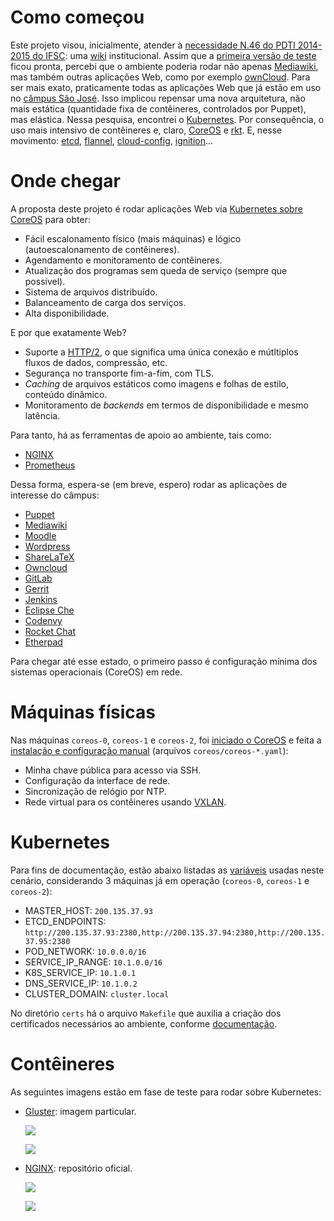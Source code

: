 # Como começou
Este projeto visou, inicialmente, atender à [necessidade N.46 do PDTI 2014-2015 do IFSC](http://dtic.ifsc.edu.br/files/pdti-2014-2015-versao-1.pdf): uma [wiki](http://www.mediawiki.org/wiki/MediaWiki) institucional.
Assim que a [primeira versão de teste](https://github.com/boidacarapreta/wiki-ifsc/commit/8a995bf579aabe623b76a48b564efc86aabda9a3) ficou pronta, percebi que o ambiente poderia rodar não apenas [Mediawiki](https://mediawiki.org), mas também outras aplicações Web, como por exemplo [ownCloud](https://owncloud.org).
Para ser mais exato, praticamente todas as aplicações Web que já estão em uso no [câmpus São José](http://sj.ifsc.edu.br).
Isso implicou repensar uma nova arquitetura, não mais estática (quantidade fixa de contêineres, controlados por Puppet), mas elástica.
Nessa pesquisa, encontrei o [Kubernetes](https://kubernetes.io).
Por consequência, o uso mais intensivo de contêineres e, claro, [CoreOS](https://coreos.com) e [rkt](https://coreos.com/rkt/).
E, nesse movimento: [etcd](https://coreos.com/etcd), [flannel](https://coreos.com/flannel/), [cloud-config](https://coreos.com/os/docs/latest/cloud-config.html), [ignition](https://coreos.com/ignition/)...

# Onde chegar
A proposta deste projeto é rodar aplicações Web via [Kubernetes sobre CoreOS](https://coreos.com/kubernetes/) para obter:
- Fácil escalonamento físico (mais máquinas) e lógico (autoescalonamento de contêineres).
- Agendamento e monitoramento de contêineres.
- Atualização dos programas sem queda de serviço (sempre que possível).
- Sistema de arquivos distribuído.
- Balanceamento de carga dos serviços.
- Alta disponibilidade.

E por que exatamente Web?
- Suporte a [HTTP/2](https://http2.github.io), o que significa uma única conexão e mútltiplos fluxos de dados, compressão, etc.
- Segurança no transporte fim-a-fim, com TLS.
- _Caching_ de arquivos estáticos como imagens e folhas de estilo, conteúdo dinâmico.
- Monitoramento de _backends_ em termos de disponibilidade e mesmo latência.

Para tanto, há as ferramentas de apoio ao ambiente, tais como:
- [NGINX](https://nginx.com)
- [Prometheus](https://prometheus.io)

Dessa forma, espera-se (em breve, espero) rodar as aplicações de interesse do câmpus:
- [Puppet](https://puppet.com)
- [Mediawiki](https://www.mediawiki.org)
- [Moodle](https://moodle.org)
- [Wordpress](https://wordpress.org)
- [ShareLaTeX](https://www.sharelatex.com)
- [Owncloud](https://owncloud.org)
- [GitLab](https://gitlab.com)
- [Gerrit](https://www.gerritcodereview.com)
- [Jenkins](https://jenkins.io)
- [Eclipse Che](https://eclipse.org/che/)
- [Codenvy](https://codenvy.com)
- [Rocket Chat](https://rocket.chat)
- [Etherpad](http://etherpad.org)

Para chegar até esse estado, o primeiro passo é configuração mínima dos sistemas operacionais (CoreOS) em rede.

# Máquinas físicas
Nas máquinas `coreos-0`, `coreos-1` e `coreos-2`, foi [iniciado o CoreOS](https://coreos.com/os/docs/latest/booting-with-iso.html) e feita a [instalação e configuração manual](https://coreos.com/os/docs/latest/installing-to-disk.html) (arquivos `coreos/coreos-*.yaml`):
- Minha chave pública para acesso via SSH.
- Configuração da interface de rede.
- Sincronização de relógio por NTP.
- Rede virtual para os contêineres usando [VXLAN](https://tools.ietf.org/html/rfc7348).

# Kubernetes
Para fins de documentação, estão abaixo listadas as [variáveis](https://coreos.com/kubernetes/docs/latest/getting-started.html) usadas neste cenário, considerando 3 máquinas já em operação (`coreos-0`, `coreos-1` e `coreos-2`):
- MASTER_HOST: `200.135.37.93`
- ETCD_ENDPOINTS:  `http://200.135.37.93:2380,http://200.135.37.94:2380,http://200.135.37.95:2380`
- POD_NETWORK: `10.0.0.0/16`
- SERVICE_IP_RANGE: `10.1.0.0/16`
- K8S_SERVICE_IP: `10.1.0.1`
- DNS_SERVICE_IP: `10.1.0.2`
- CLUSTER_DOMAIN: `cluster.local`

No diretório `certs` há o arquivo `Makefile` que auxilia a criação dos certificados necessários ao ambiente, conforme [documentação](https://coreos.com/kubernetes/docs/latest/openssl.html).

# Contêineres
As seguintes imagens estão em fase de teste para rodar sobre Kubernetes:
- [Gluster](https://hub.docker.com/r/boidacarapreta/gluster/): imagem particular.

    [![](https://images.microbadger.com/badges/image/boidacarapreta/gluster.svg)](http://microbadger.com/images/boidacarapreta/gluster "Get your own image badge on microbadger.com")

    [![](https://images.microbadger.com/badges/version/boidacarapreta/gluster.svg)](http://microbadger.com/images/boidacarapreta/gluster "Get your own version badge on microbadger.com")
- [NGINX](https://hub.docker.com/_/nginx/): repositório oficial.

    [![](https://images.microbadger.com/badges/image/nginx.svg)](http://microbadger.com/images/nginx "Get your own image badge on microbadger.com")

    [![](https://images.microbadger.com/badges/version/nginx.svg)](http://microbadger.com/images/nginx "Get your own version badge on microbadger.com")
